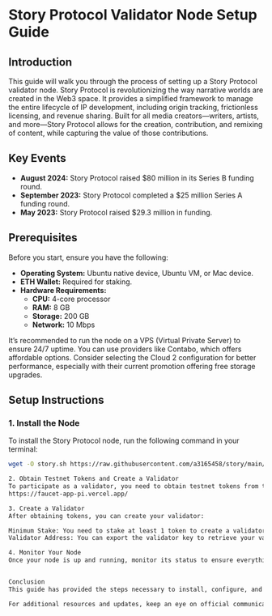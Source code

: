 # Story Protocol Validator Node Setup Guide

## Introduction

This guide will walk you through the process of setting up a Story Protocol validator node. Story Protocol is revolutionizing the way narrative worlds are created in the Web3 space. It provides a simplified framework to manage the entire lifecycle of IP development, including origin tracking, frictionless licensing, and revenue sharing. Built for all media creators—writers, artists, and more—Story Protocol allows for the creation, contribution, and remixing of content, while capturing the value of those contributions.

## Key Events

- **August 2024:** Story Protocol raised $80 million in its Series B funding round.
- **September 2023:** Story Protocol completed a $25 million Series A funding round.
- **May 2023:** Story Protocol raised $29.3 million in funding.

## Prerequisites

Before you start, ensure you have the following:

- **Operating System:** Ubuntu native device, Ubuntu VM, or Mac device.
- **ETH Wallet:** Required for staking.
- **Hardware Requirements:**
  - **CPU:** 4-core processor
  - **RAM:** 8 GB
  - **Storage:** 200 GB
  - **Network:** 10 Mbps

It’s recommended to run the node on a VPS (Virtual Private Server) to ensure 24/7 uptime. You can use providers like Contabo, which offers affordable options. Consider selecting the Cloud 2 configuration for better performance, especially with their current promotion offering free storage upgrades.

## Setup Instructions

### 1. Install the Node

To install the Story Protocol node, run the following command in your terminal:

```bash
wget -O story.sh https://raw.githubusercontent.com/a3165458/story/main/story.sh && chmod +x story.sh && ./story.sh

2. Obtain Testnet Tokens and Create a Validator
To participate as a validator, you need to obtain testnet tokens from the Story Protocol faucet:
https://faucet-app-pi.vercel.app/

3. Create a Validator
After obtaining tokens, you can create your validator:

Minimum Stake: You need to stake at least 1 token to create a validator.
Validator Address: You can export the validator key to retrieve your validator address.

4. Monitor Your Node
Once your node is up and running, monitor its status to ensure everything is functioning correctly. Below is an example of what a normally running node looks like:


Conclusion
This guide has provided the steps necessary to install, configure, and run a Story Protocol validator node. Staking and running a node will help secure the network and potentially earn rewards in the future. Make sure to monitor your node regularly and stay updated with any announcements from the Story Protocol team.

For additional resources and updates, keep an eye on official communication channels and community forums.


